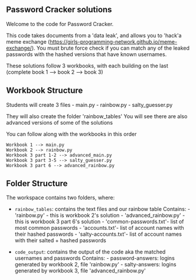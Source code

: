 ## Password Cracker solutions

Welcome to the code for Password Cracker. 

This code takes documents from a 'data leak', and allows you to 'hack'a meme exchange (https://girls-programming-network.github.io/meme-exchange/). You must brute force check if you can match any of the leaked passwords with the hashed versions that have known usernames. 

These solutions follow 3 workbooks, with each building on the last (complete book 1 --> book 2 --> book 3) 

## Workbook Structure
Students will create 3 files 
    - main.py 
    - rainbow.py 
    - salty_guesser.py

They will also create the folder 'rainbow_tables'
You will see there are also advanced versions of some of the solutions 

You can follow along with the workbooks in this order 

    Workbook 1 --> main.py 
    Workbook 2 --> rainbow.py 
    Workbook 3 part 1-2 --> advanced_main.py 
    Workbook 3 part 3-5 --> salty_guesser.py 
    Workbook 3 part 6 --> advanced_rainbow.py 


## Folder Structure
The workspace contains two folders, where:

- `rainbow_tables`: contains the text files and our rainbow table
    Contains: 
        - 'rainbow.py' - this is workbook 2's solution 
        - 'advanced_rainbow.py' - this is workbook 3 part 6's solution
        - 'common-passwords.txt'- list of most common passwords 
        - 'accounts.txt'- list of account names with their hashed passwords
        - 'salty-accounts.txt'- list of account names with their salted + hashed passwords 

- `code_output`: contains the output of the code aka the matched usernames and passwords 
    Contains: 
        - password-answers: logins generated by workbook 2, file 'rainbow.py'
        - salty-answers: logins generated by workbook 3, file 'advanced_rainbow.py'





